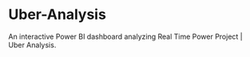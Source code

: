 # Uber-Analysis
An interactive Power BI dashboard analyzing Real Time Power Project | Uber Analysis.

